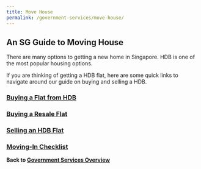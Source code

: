 ```yaml
---
title: Move House
permalink: /government-services/move-house/
---
```


## An SG Guide to Moving House

There are many options to getting a new home in Singapore. HDB is one of the most popular housing options.

If you are thinking of getting a HDB flat, here are some quick links to navigate around our guide on buying and selling a HDB.


### [Buying a Flat from HDB](/government-services/buying-a-hdb/overview/)

### [Buying a Resale Flat](/government-services/buying-a-hdb-resale/overview/)

### [Selling an HDB Flat](/government-services/selling-a-hdb/overview/)

### [Moving-In Checklist](/government-services/buying-a-hdb/move-in/)



**Back to [Government Services Overview](/government-services/overview/)**
